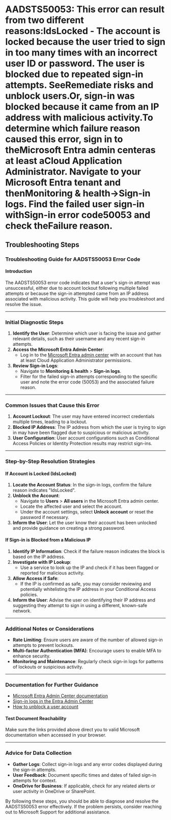 
# AADSTS50053: This error can result from two different reasons:IdsLocked - The account is locked because the user tried to sign in too many times with an incorrect user ID or password. The user is blocked due to repeated sign-in attempts. SeeRemediate risks and unblock users.Or, sign-in was blocked because it came from an IP address with malicious activity.To determine which failure reason caused this error, sign in to theMicrosoft Entra admin centeras at least aCloud Application Administrator.  Navigate to your Microsoft Entra tenant and thenMonitoring & health->Sign-in logs.  Find the failed user sign-in withSign-in error code50053 and check theFailure reason.


## Troubleshooting Steps
### Troubleshooting Guide for AADSTS50053 Error Code

#### Introduction
The AADSTS50053 error code indicates that a user's sign-in attempt was unsuccessful, either due to account lockout following multiple failed attempts or because the sign-in attempted came from an IP address associated with malicious activity. This guide will help you troubleshoot and resolve the issue.

---

### Initial Diagnostic Steps
1. **Identify the User**: Determine which user is facing the issue and gather relevant details, such as their username and any recent sign-in attempts.
2. **Access the Microsoft Entra Admin Center**: 
   - Log in to the [Microsoft Entra admin center](https://entra.microsoft.com) with an account that has at least Cloud Application Administrator permissions.
3. **Review Sign-in Logs**:
   - Navigate to **Monitoring & health** > **Sign-in logs**.
   - Filter for the failed sign-in attempts corresponding to the specific user and note the error code (50053) and the associated failure reason.

---

### Common Issues that Cause this Error
1. **Account Lockout**: The user may have entered incorrect credentials multiple times, leading to a lockout.
2. **Blocked IP Address**: The IP address from which the user is trying to sign in may have been flagged due to suspicious or malicious activity.
3. **User Configuration**: User account configurations such as Conditional Access Policies or Identity Protection results may restrict sign-ins.

---

### Step-by-Step Resolution Strategies

#### **If Account is Locked (IdsLocked)**
1. **Locate the Account Status**: In the sign-in logs, confirm the failure reason indicates "IdsLocked".
2. **Unblock the Account**:
   - Navigate to **Users** > **All users** in the Microsoft Entra admin center.
   - Locate the affected user and select the account.
   - Under the account settings, select **Unlock account** or reset the password if necessary.
3. **Inform the User**: Let the user know their account has been unlocked and provide guidance on creating a strong password.

#### **If Sign-in is Blocked from a Malicious IP**
1. **Identify IP Information**: Check if the failure reason indicates the block is based on the IP address.
2. **Investigate with IP Lookup**:
   - Use a service to look up the IP and check if it has been flagged or reported for malicious activity.
3. **Allow Access if Safe**:
   - If the IP is confirmed as safe, you may consider reviewing and potentially whitelisting the IP address in your Conditional Access policies.
4. **Inform the User**: Advise the user on identifying their IP address and suggesting they attempt to sign in using a different, known-safe network.

---

### Additional Notes or Considerations
- **Rate Limiting**: Ensure users are aware of the number of allowed sign-in attempts to prevent lockouts.
- **Multi-factor Authentication (MFA)**: Encourage users to enable MFA to enhance security.
- **Monitoring and Maintenance**: Regularly check sign-in logs for patterns of lockouts or suspicious activity.

---

### Documentation for Further Guidance
- [Microsoft Entra Admin Center documentation](https://learn.microsoft.com/en-us/azure/active-directory/enterprise-users/groups/group-admin-overview)
- [Sign-in logs in the Entra Admin Center](https://learn.microsoft.com/en-us/azure/active-directory/fundamentals/security-reports)
- [How to unblock a user account](https://learn.microsoft.com/en-us/azure/active-directory/user-help/user-help-unblock-account)

#### Test Document Reachability
Make sure the links provided above direct you to valid Microsoft documentation when accessed in your browser.

---

### Advice for Data Collection
- **Gather Logs**: Collect sign-in logs and any error codes displayed during the sign-in attempts.
- **User Feedback**: Document specific times and dates of failed sign-in attempts for context.
- **OneDrive for Business**: If applicable, check for any related alerts or user activity in OneDrive or SharePoint.

By following these steps, you should be able to diagnose and resolve the AADSTS50053 error effectively. If the problem persists, consider reaching out to Microsoft Support for additional assistance.